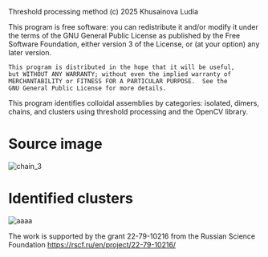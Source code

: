 Threshold processing method (c) 2025 Khusainova Ludia

This program is free software: you can redistribute it and/or modify it under the terms of the GNU General Public License as published by the Free Software Foundation, either version 3 of the License, or (at your option) any later version.

```
This program is distributed in the hope that it will be useful,
but WITHOUT ANY WARRANTY; without even the implied warranty of
MERCHANTABILITY or FITNESS FOR A PARTICULAR PURPOSE.  See the
GNU General Public License for more details.
```
This program identifies colloidal assemblies by categories: isolated, dimers, chains, and clusters using threshold processing and the OpenCV library.

# Source image

![chain_3](https://github.com/user-attachments/assets/2aacd36f-5d8d-4328-922d-55b605850f3a)

# Identified clusters

![aaaa](https://github.com/user-attachments/assets/721f69dd-e848-4c5f-9862-6a428df0d239)

The work is supported by the grant 22-79-10216 from the Russian Science Foundation https://rscf.ru/en/project/22-79-10216/
